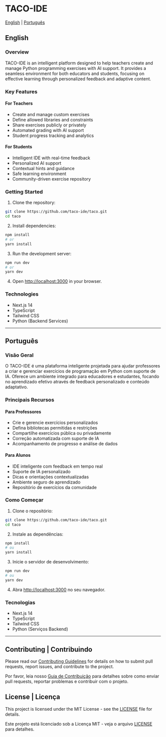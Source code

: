 # TACO-IDE

[English](#english) | [Português](#português)

## English

### Overview

TACO-IDE is an intelligent platform designed to help teachers create and manage Python programming exercises with AI support. It provides a seamless environment for both educators and students, focusing on effective learning through personalized feedback and adaptive content.

### Key Features

#### For Teachers

- Create and manage custom exercises
- Define allowed libraries and constraints
- Share exercises publicly or privately
- Automated grading with AI support
- Student progress tracking and analytics

#### For Students

- Intelligent IDE with real-time feedback
- Personalized AI support
- Contextual hints and guidance
- Safe learning environment
- Community-driven exercise repository

### Getting Started

1. Clone the repository:

```bash
git clone https://github.com/taco-ide/taco.git
cd taco
```

2. Install dependencies:

```bash
npm install
# or
yarn install
```

3. Run the development server:

```bash
npm run dev
# or
yarn dev
```

4. Open [http://localhost:3000](http://localhost:3000) in your browser.

### Technologies

- Next.js 14
- TypeScript
- Tailwind CSS
- Python (Backend Services)

---

## Português

### Visão Geral

O TACO-IDE é uma plataforma inteligente projetada para ajudar professores a criar e gerenciar exercícios de programação em Python com suporte de IA. Oferece um ambiente integrado para educadores e estudantes, focando no aprendizado efetivo através de feedback personalizado e conteúdo adaptativo.

### Principais Recursos

#### Para Professores

- Crie e gerencie exercícios personalizados
- Defina bibliotecas permitidas e restrições
- Compartilhe exercícios pública ou privadamente
- Correção automatizada com suporte de IA
- Acompanhamento de progresso e análise de dados

#### Para Alunos

- IDE inteligente com feedback em tempo real
- Suporte de IA personalizado
- Dicas e orientações contextualizadas
- Ambiente seguro de aprendizado
- Repositório de exercícios da comunidade

### Como Começar

1. Clone o repositório:

```bash
git clone https://github.com/taco-ide/taco.git
cd taco
```

2. Instale as dependências:

```bash
npm install
# ou
yarn install
```

3. Inicie o servidor de desenvolvimento:

```bash
npm run dev
# ou
yarn dev
```

4. Abra [http://localhost:3000](http://localhost:3000) no seu navegador.

### Tecnologias

- Next.js 14
- TypeScript
- Tailwind CSS
- Python (Serviços Backend)

---

## Contributing | Contribuindo

Please read our [Contributing Guidelines](CONTRIBUTING.md) for details on how to submit pull requests, report issues, and contribute to the project.

Por favor, leia nosso [Guia de Contribuição](CONTRIBUTING.md) para detalhes sobre como enviar pull requests, reportar problemas e contribuir com o projeto.

## License | Licença

This project is licensed under the MIT License - see the [LICENSE](LICENSE) file for details.

Este projeto está licenciado sob a Licença MIT - veja o arquivo [LICENSE](LICENSE) para detalhes.
